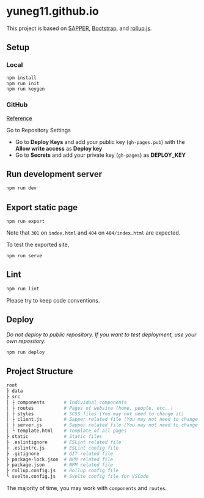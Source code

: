 # yuneg11.github.io

This project is based on [SAPPER](https://sapper.svelte.dev), [Bootstrap](https://getbootstrap.com), and [rollup.js](https://rollupjs.org/guide/en/).

## Setup

### Local

```bash
npm install
npm run init
npm run keygen
```

### GitHub

[Reference](https://github.com/peaceiris/actions-gh-pages#%EF%B8%8F-create-ssh-deploy-key)

Go to Repository Settings

- Go to **Deploy Keys** and add your public key (`gh-pages.pub`) with the **Allow write access** as **Deploy key**
- Go to **Secrets** and add your private key (`gh-pages`) as **DEPLOY_KEY**

## Run development server

```bash
npm run dev
```

## Export static page

```
npm run export
```

Note that `301` on `index.html` and `404` on `404/index.html` are expected.

To test the exported site,

```
npm run serve
```

## Lint

```bash
npm run lint
```

Please try to keep code conventions.

## Deploy

*Do not deploy to public repository. If you want to test deployment, use your own repository.*

```bash
npm run deploy
```

## Project Structure

```bash
root
├ data
├ src
│ ├ components       # Individual components
│ ├ routes           # Pages of website (home, people, etc..)
│ ├ styles           # SCSS files (You may not need to change it)
│ ├ client.js        # Sapper related file (You may not need to change it)
│ ├ server.js        # Sapper related file (You may not need to change it)
│ └ template.html    # Template of all pages
├ static             # Static files
├ .eslintignore      # ESLint related file
├ .eslintrc.js       # ESLint config file
├ .gitignore         # GIT related file
├ package-lock.json  # NPM related file
├ package.json       # NPM related file
├ rollup.config.js   # Rollup config file
└ svelte.config.js   # Svelte config file for VSCode
```

The majority of time, you may work with `components` and `routes`.
